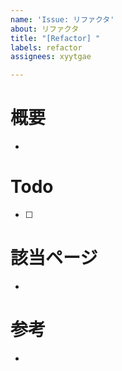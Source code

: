 ```yaml
---
name: 'Issue: リファクタ'
about: リファクタ
title: "[Refactor] "
labels: refactor
assignees: xyytgae

---
```


# 概要

- 

# Todo

- [ ] 

# 該当ページ

- 

# 参考

-
